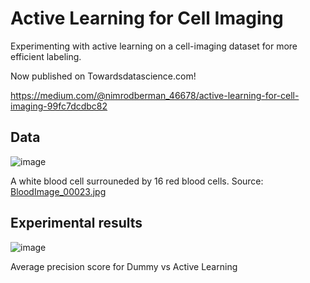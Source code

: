 # Active Learning for Cell Imaging
Experimenting with active learning on a cell-imaging dataset for more efficient labeling.

Now published on Towardsdatascience.com!


https://medium.com/@nimrodberman_46678/active-learning-for-cell-imaging-99fc7dcdbc82

## Data
![image](https://user-images.githubusercontent.com/44804339/187912981-c1d45963-01a8-415b-bbb1-3172c5cdbd61.png)

A white blood cell surrouneded by 16 red blood cells. Source: [BloodImage_00023.jpg](https://github.com/Shenggan/BCCD_Dataset/blob/master/BCCD/JPEGImages/BloodImage_00023.jpg)

## Experimental results
![image](https://user-images.githubusercontent.com/44804339/187913011-48a83659-a169-4ed0-9704-eba711ff7ad2.png)

Average precision score for Dummy vs Active Learning
